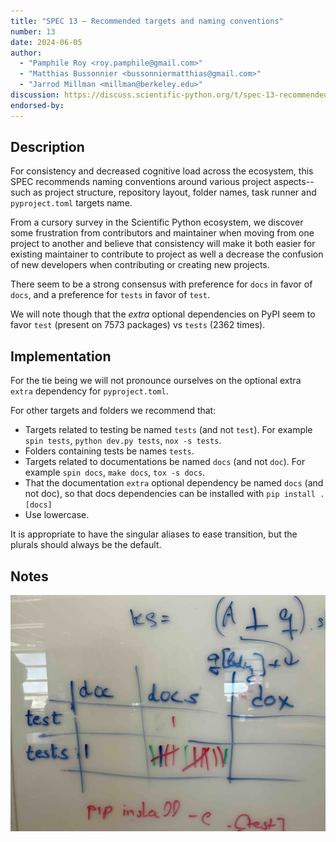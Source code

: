 ```yaml
---
title: "SPEC 13 — Recommended targets and naming conventions"
number: 13
date: 2024-06-05
author:
  - "Pamphile Roy <roy.pamphile@gmail.com>"
  - "Matthias Bussonnier <bussonniermatthias@gmail.com>"
  - "Jarrod Millman <millman@berkeley.edu>"
discussion: https://discuss.scientific-python.org/t/spec-13-recommended-targets-and-naming-conventions
endorsed-by:
---
```


## Description

For consistency and decreased cognitive load across the ecosystem, this SPEC
recommends naming conventions around various project aspects--such as project
structure, repository layout, folder names, task runner and `pyproject.toml`
targets name.

From a cursory survey in the Scientific Python ecosystem, we discover some
frustration from contributors and maintainer when moving from one project to
another and believe that consistency will make it both easier for existing
maintainer to contribute to project as well a decrease the confusion of new
developers when contributing or creating new projects.

There seem to be a strong consensus with preference for `docs` in favor of
`docs`, and a preference for `tests` in favor of `test`.

We will note though that the _extra_ optional dependencies on PyPI seem to favor
`test` (present on 7573 packages) vs `tests` (2362 times).

## Implementation

For the tie being we will not pronounce ourselves on the optional extra
`extra` dependency for `pyproject.toml`.

For other targets and folders we recommend that:

- Targets related to testing be named `tests` (and not `test`). For example
  `spin tests`, `python dev.py tests`, `nox -s tests`.
- Folders containing tests be names `tests`.
- Targets related to documentations be named `docs` (and not `doc`). For example
  `spin docs`, `make docs`, `tox -s docs`.
- That the documentation `extra` optional dependency be named `docs` (and not
  doc), so that docs dependencies can be installed with `pip install .[docs]`
- Use lowercase.

It is appropriate to have the singular aliases to ease transition, but the
plurals should always be the default.

## Notes

![Vote from ecosystem maintainers at the 2024 Scientific Python Ecosystem Summit in Seattle](./ecosystem_voting.jpg)

